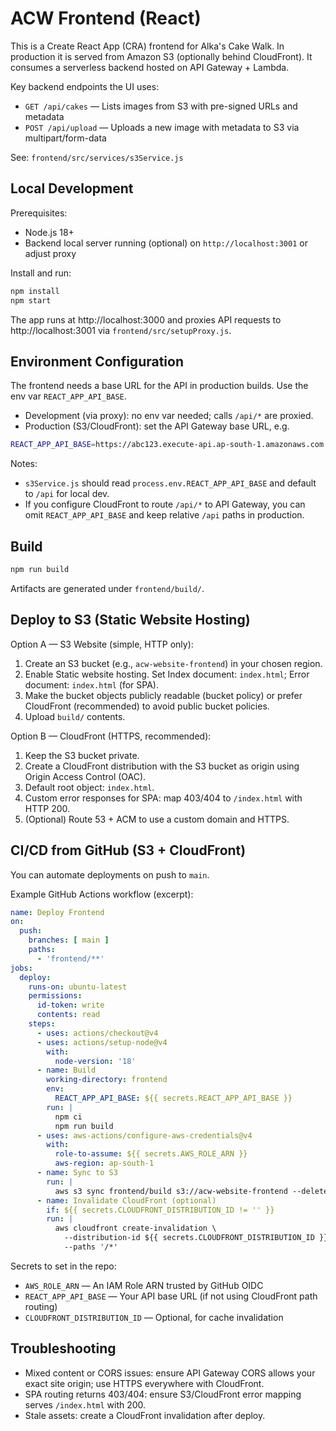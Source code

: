 # ACW Frontend (React)

This is a Create React App (CRA) frontend for Alka's Cake Walk. In production it is served from Amazon S3 (optionally behind CloudFront). It consumes a serverless backend hosted on API Gateway + Lambda.

Key backend endpoints the UI uses:
- `GET /api/cakes` — Lists images from S3 with pre-signed URLs and metadata
- `POST /api/upload` — Uploads a new image with metadata to S3 via multipart/form-data

See: `frontend/src/services/s3Service.js`

## Local Development

Prerequisites:
- Node.js 18+
- Backend local server running (optional) on `http://localhost:3001` or adjust proxy

Install and run:
```bash
npm install
npm start
```
The app runs at http://localhost:3000 and proxies API requests to http://localhost:3001 via `frontend/src/setupProxy.js`.

## Environment Configuration

The frontend needs a base URL for the API in production builds. Use the env var `REACT_APP_API_BASE`.

- Development (via proxy): no env var needed; calls `/api/*` are proxied.
- Production (S3/CloudFront): set the API Gateway base URL, e.g.

```bash
REACT_APP_API_BASE=https://abc123.execute-api.ap-south-1.amazonaws.com npm run build
```

Notes:
- `s3Service.js` should read `process.env.REACT_APP_API_BASE` and default to `/api` for local dev.
- If you configure CloudFront to route `/api/*` to API Gateway, you can omit `REACT_APP_API_BASE` and keep relative `/api` paths in production.

## Build

```bash
npm run build
```
Artifacts are generated under `frontend/build/`.

## Deploy to S3 (Static Website Hosting)

Option A — S3 Website (simple, HTTP only):
1. Create an S3 bucket (e.g., `acw-website-frontend`) in your chosen region.
2. Enable Static website hosting. Set Index document: `index.html`; Error document: `index.html` (for SPA).
3. Make the bucket objects publicly readable (bucket policy) or prefer CloudFront (recommended) to avoid public bucket policies.
4. Upload `build/` contents.

Option B — CloudFront (HTTPS, recommended):
1. Keep the S3 bucket private.
2. Create a CloudFront distribution with the S3 bucket as origin using Origin Access Control (OAC).
3. Default root object: `index.html`.
4. Custom error responses for SPA: map 403/404 to `/index.html` with HTTP 200.
5. (Optional) Route 53 + ACM to use a custom domain and HTTPS.

## CI/CD from GitHub (S3 + CloudFront)

You can automate deployments on push to `main`.

Example GitHub Actions workflow (excerpt):
```yaml
name: Deploy Frontend
on:
  push:
    branches: [ main ]
    paths:
      - 'frontend/**'
jobs:
  deploy:
    runs-on: ubuntu-latest
    permissions:
      id-token: write
      contents: read
    steps:
      - uses: actions/checkout@v4
      - uses: actions/setup-node@v4
        with:
          node-version: '18'
      - name: Build
        working-directory: frontend
        env:
          REACT_APP_API_BASE: ${{ secrets.REACT_APP_API_BASE }}
        run: |
          npm ci
          npm run build
      - uses: aws-actions/configure-aws-credentials@v4
        with:
          role-to-assume: ${{ secrets.AWS_ROLE_ARN }}
          aws-region: ap-south-1
      - name: Sync to S3
        run: |
          aws s3 sync frontend/build s3://acw-website-frontend --delete
      - name: Invalidate CloudFront (optional)
        if: ${{ secrets.CLOUDFRONT_DISTRIBUTION_ID != '' }}
        run: |
          aws cloudfront create-invalidation \
            --distribution-id ${{ secrets.CLOUDFRONT_DISTRIBUTION_ID }} \
            --paths '/*'
```

Secrets to set in the repo:
- `AWS_ROLE_ARN` — An IAM Role ARN trusted by GitHub OIDC
- `REACT_APP_API_BASE` — Your API base URL (if not using CloudFront path routing)
- `CLOUDFRONT_DISTRIBUTION_ID` — Optional, for cache invalidation

## Troubleshooting

- Mixed content or CORS issues: ensure API Gateway CORS allows your exact site origin; use HTTPS everywhere with CloudFront.
- SPA routing returns 403/404: ensure S3/CloudFront error mapping serves `/index.html` with 200.
- Stale assets: create a CloudFront invalidation after deploy.
